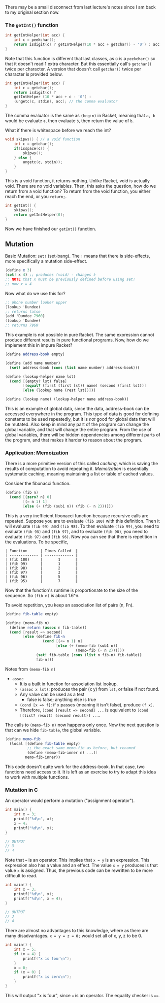 There may be a small disconnect from last lecture's notes since I am back to my original section now.

### The `getInt()` function

```c
int getIntHelper(int acc) {
	int c = peekchar();
	return isdigit(c) ? getIntHelper(10 * acc + getchar() - '0') : acc;
}
```

Note that this function is different that last classes, as c is a `peekchar()` so that it doesn't read 1 extra character. But this essentially call's `getchar()` twice per character. A version that doesn't call `getchar()` twice per character is provided below.

```c
int getIntHelper(int acc) {
	int c = getchar();
	return isdigit(c) ? 
	getIntHelper (10 * acc + c - '0') : 
	(ungetc(c, stdin), acc); // the comma evaluator
}
```

The comma evaluator is the same as `(begin)` in Racket, meaning that `a, b` would be evaluate `a`, then evaluate `b`, then return the value of `b`. 

What if there is whitespace before we reach the int?

```c
void skipws() { // a void function
	int c = getchar();
	if(isspace(c)) {
		skipws();
	} else {
		ungetc(c, stdin));
	}
}
```

This is a void function, it returns nothing. Unlike Racket, void is actually void. There are no void variables. Then, this asks the question, how do we return from a void function? To return from the void function, you either reach the end, or you `return;`.

```c
int getInt() {
	skipws();
	return getIntHelper(0);
}
```

Now we have finished our `getInt()` function.

## Mutation
Basic Mutation: `set!` (set-bang). The `!` means that there is side-effects, more specifically a mutation side-effect.

```scheme
(define x 3)
(set! x 4) ;; produces (void) - changes ∂
;; NOTE that x must be previously defined before using set!
;; now x = 4
```

Now what do we use this for?

```scheme
;; phone number looker upper
(lookup 'Dundee)
;; returns false
(add 'Dundee 7960)
(lookup 'Dundee)
;; returns 7960
```

This example is not possible in pure Racket. The same expression cannot produce different results in pure functional programs. Now, how do we implement this in impure Racket?

```scheme
(define address-book empty)

(define (add name number) 
  (set! address-book (cons (list name number) address-book)))

(define (lookup-helper name lst)
  (cond [(empty? lst) false]
	    [(equal? (first (first lst)) name) (second (first lst))]
	    [else (lookup name (rest lst))]))

(define (lookup name) (lookup-helper name address-book))
```

This is an example of global data, since the data, address-book can be accessed everywhere in the program. This type of data is good for defining constants to be used repeatedly, but it is *not* good for global data that will be mutated. Also keep in mind any part of the program can change the global variable, and that will change the entire program. From the use of global variables, there will be hidden dependencies among different parts of the program, and that makes it harder to reason about the program.

### Application: Memoization
There is a more primitive version of this called *caching*, which is saving the results of computation to avoid repeating it. *Memoization* is essentially systematic caching, meaning maintaining a list or table of cached values.

Consider the fibonacci function.

```scheme
(define (fib n)
  (cond [(zero? n) 0]
		[(= n 1) 1]
		[else (+ (fib (sub1 n)) (fib (- n 2)))]))
```

This is a very inefficient fibonacci function because recursive calls are repeated. Suppose you are to evaluate `(fib 100)` with this definition. Then it will evaluate `(fib 99) `and `(fib 98)`. To then evaluate `(fib 99)`, you need to evaluate `(fib 98)` and `(fib 97)`, and to evaluate `(fib 98)`, you need to evaluate `(fib 97)` and `(fib 96)`. Now you can see that there is repetition in the evaluations. To be specific, 
```
| Function      | Times Called  |
| ------------- | ------------- |
| (fib 100)     |       1       |
| (fib 99)      |       1       |
| (fib 98)      |       2       |
| (fib 97)      |       3       |
| (fib 96)      |       5       |
| (fib 95)      |       7       |
```

Now that the function's runtime is proportionate to the size of the sequence. So `(fib n)` is about 1.6^n. 

To avoid repetition, you keep an association list of pairs (n, Fn).

```scheme
(define fib-table empty)

(define (memo-fib n)
  (define return (assoc n fib-table))
  (cond [result => second]
        [else (define fib-n
                 (cond [(<= n 1) n]
                       [else (+ (memo-fib (sub1 n))
                                (memo-fib (- n 2)))]))
              (set! fib-table (cons (list n fib-n) fib-table))
              fib-n]))
```

Notes from `(memo-fib n)`
- `assoc`
	- It is a built in function for association list lookup.
	- `(assoc x lst)`: produces the pair (x y) from `lst`, or false if not found.
	- Any value can be used as a test
		- false is false; anything else is true
	- `(cond [x => f]`: if x passes (meaning it isn't false), produce `(f x)`.
	- Therefore, `(cond [result => second] ...` is equivalent to `(cond [(list? result) (second result)] ...`.

The calls to `(memo-fib n)` now happens only once. Now the next question is that can we hide `fib-table`, the global variable.

```scheme
(define memo-fib
  (local [(define fib-table empty)
          ;; the exact same memo-fib as before, but renamed
          (define (memo-fib-inner n) ...)]
         memo-fib-inner))
```

This code doesn't quite work for the address-book. In that case, two functions need access to it. It is left as an exercise to try to adapt this idea to work with multiple functions.

### Mutation in C
An operator would perform a mutation ("assignment operator").

```c
int main() {
	int x = 3;
	printf("%d\n", x);
	x = 4;
	printf("%d\n", x);
}

// OUTPUT
// 3
// 4
```

Note that `=` is an operator. This implies that `x = y` is an expression. This expression also has a value and an effect. The value `x = y` produces is that value `x` is assigned. Thus, the previous code can be rewritten to be more difficult to read.

```c
int main() {
	int x = 3;
	printf("%d\n", x);
	printf("%d\n", x = 4);
}

// OUTPUT
// 3
// 4

```

There are almost no advantages to this knowledge, where as there are many disadvantages. `x = y = z = 0;` would set all of x, y, z to be 0. 

```c
int main() {
	int x = 5;
	if (x = 4) {
		printf("x is four\n");
	}
	x = 0;
	if (x = 0) {
		printf("x is zero\n");
	}
}
```

This will output "x is four", since `=` is an operator. The equality checker is `==`.